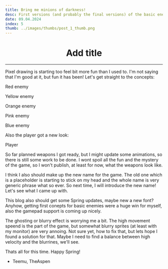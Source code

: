 ```yaml
---
title: Bring me minions of darkness!
desc: First versions (and probably the final versions) of the basic enemies. Fast movement causes sprites to look blurry.  
date: 09.04.2024
index: 5
thumb: ../images/thumbs/post_1_thumb.png
---
```


# <center> Add title </center>

---

Pixel drawing is starting too feel bit more fun than I used to. I'm not saying that I'm good at it, but fun it has been!
Let's get straight to  the concepts:

Red enemy

Yellow enemy

Orange enemy

Pink enemy

Blue enemy

Also the player got a new look:

Player

So far planned weapons I got ready, but I might update some animations, so there is still some work to be done. I wont spoil all the fun and the mystery of the game, so I won't publish, at least for now, what the weapons look like.

I think I also should make up the new name for the game. The old one which is a placeholder is starting to stick on my head and the whole name is very generic phrase what so ever. So next time, I will introduce the new name! Let's see what I came up with.

This blog also should get some Spring updates, maybe new a new font?
Anyhow, getting first conepts for basic enemies were a huge win for myself, also the gamepad support is coming up nicely.

The ghosting or blurry effect is worrying me a bit. The high movement speend is the part of the game, but somewhat blurry sprites (at least with my monitor) are very annoing. 
Not sure yet, how to fix that, but lets hope I found a solution for that.
Maybe I need to find a balance between high velocity and the blurrines, we'll see.

Thats all for this time. Happy Spring!

- Teemu, TheAspen